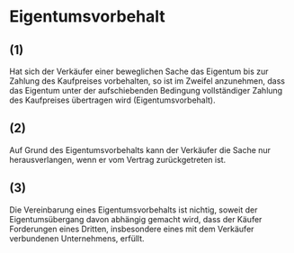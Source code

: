 # Eigentumsvorbehalt



## (1)

 Hat sich der Verkäufer einer beweglichen Sache das Eigentum bis zur Zahlung des Kaufpreises vorbehalten, so ist im Zweifel anzunehmen, dass das Eigentum unter der aufschiebenden Bedingung vollständiger Zahlung des Kaufpreises übertragen wird (Eigentumsvorbehalt).

## (2)

 Auf Grund des Eigentumsvorbehalts kann der Verkäufer die Sache nur herausverlangen, wenn er vom Vertrag zurückgetreten ist.

## (3)

 Die Vereinbarung eines Eigentumsvorbehalts ist nichtig, soweit der Eigentumsübergang davon abhängig gemacht wird, dass der Käufer Forderungen eines Dritten, insbesondere eines mit dem Verkäufer verbundenen Unternehmens, erfüllt. 

